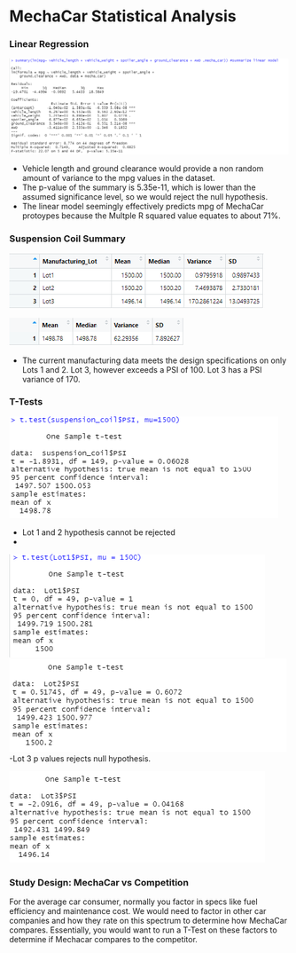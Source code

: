 # MechaCar Statistical Analysis

### Linear Regression
![linear](summarylm.png)
- Vehicle length and ground clearance would provide a non random amount of variance to the mpg values in the dataset.
- The p-value of the summary is 5.35e-11, which is lower than the assumed significance level, so we would reject the null hypothesis.
- The linear model seemingly effectively predicts mpg of MechaCar protoypes because the Multple R squared value equates to about 71%.

### Suspension Coil Summary
![summary](lot_summary.png)

![summary](total_summary.png)

- The current manufacturing data meets the design specifications on only Lots 1 and 2. Lot 3, however exceeds a PSI of 100. Lot 3 has a PSI variance of 170.
### T-Tests
![ttest](ttest_suspension.png)
- Lot 1 and 2 hypothesis cannot be rejected
- 
![ttest](ttestlot1.png)
![ttest](ttestlot2.png)
-Lot 3 p values rejects null hypothesis. 

![ttest](ttestlot3.png)

### Study Design: MechaCar vs Competition
For the average car consumer, normally you factor in specs like fuel efficiency and maintenance cost. We would need to factor in other car companies and how they rate on this spectrum to determine how MechaCar compares. Essentially, you would want to run a T-Test on these factors to determine if Mechacar compares to the competitor.